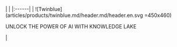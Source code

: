 <div class="product-header" markdown="1">
|   |
|:------|
| ![Twinblue](articles/products/twinblue.md/header.md/header.en.svg =450x460) <p>UNLOCK THE POWER OF AI WITH KNOWLEDGE LAKE</p> |
</div>